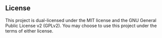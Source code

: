 ## License

This project is dual-licensed under the MIT license and the GNU General Public License v2 (GPLv2). You may choose to use this project under the terms of either license.
